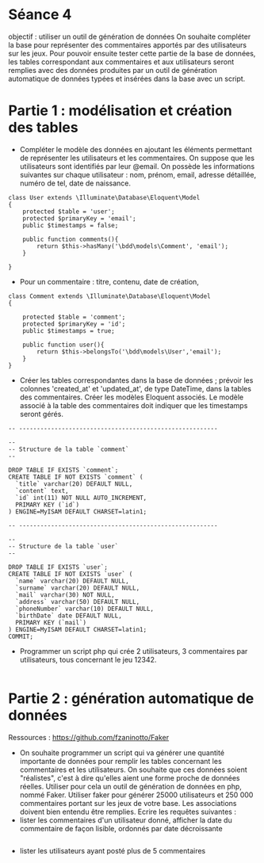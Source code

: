 # Séance 4
objectif : utiliser un outil de génération de données
On souhaite compléter la base pour représenter des commentaires apportés par des utilisateurs sur
les jeux.
Pour pouvoir ensuite tester cette partie de la base de données, les tables correspondant aux
commentaires et aux utilisateurs seront remplies avec des données produites par un outil de
génération automatique de données typées et insérées dans la base avec un script.
# Partie 1 : modélisation et création des tables
- Compléter le modèle des données en ajoutant les éléments permettant de représenter les utilisateurs
et les commentaires. On suppose que les utilisateurs sont identifiés par leur @email. On possède les
informations suivantes sur chaque utilisateur : nom, prénom, email, adresse détaillée, numéro de tel,
date de naissance.
```
class User extends \Illuminate\Database\Eloquent\Model
{
    protected $table = 'user';
    protected $primaryKey = 'email';
    public $timestamps = false;

    public function comments(){
        return $this->hasMany('\bdd\models\Comment', 'email');
    }

}
```
- Pour un commentaire : titre, contenu, date de création,
```
class Comment extends \Illuminate\Database\Eloquent\Model
{

    protected $table = 'comment';
    protected $primaryKey = 'id';
    public $timestamps = true;

    public function user(){
        return $this->belongsTo('\bdd\models\User','email');
    }
}
```
- Créer les tables correspondantes dans la base de données ; prévoir les colonnes 'created_at' et
'updated_at', de type DateTime, dans la tables des commentaires. Créer les modèles Eloquent
associés. Le modèle associé à la table des commentaires doit indiquer que les timestamps seront
gérés.
```
-- --------------------------------------------------------

--
-- Structure de la table `comment`
--

DROP TABLE IF EXISTS `comment`;
CREATE TABLE IF NOT EXISTS `comment` (
  `title` varchar(20) DEFAULT NULL,
  `content` text,
  `id` int(11) NOT NULL AUTO_INCREMENT,
  PRIMARY KEY (`id`)
) ENGINE=MyISAM DEFAULT CHARSET=latin1;

-- --------------------------------------------------------

--
-- Structure de la table `user`
--

DROP TABLE IF EXISTS `user`;
CREATE TABLE IF NOT EXISTS `user` (
  `name` varchar(20) DEFAULT NULL,
  `surname` varchar(20) DEFAULT NULL,
  `mail` varchar(30) NOT NULL,
  `address` varchar(50) DEFAULT NULL,
  `phoneNumber` varchar(10) DEFAULT NULL,
  `birthDate` date DEFAULT NULL,
  PRIMARY KEY (`mail`)
) ENGINE=MyISAM DEFAULT CHARSET=latin1;
COMMIT;
```
- Programmer un script php qui crée 2 utilisateurs, 3 commentaires par utilisateurs, tous concernant le
jeu 12342.
```

```
# Partie 2 : génération automatique de données
Ressources : https://github.com/fzaninotto/Faker
- On souhaite programmer un script qui va générer une quantité importante de données pour remplir
les tables concernant les commentaires et les utilisateurs. On souhaite que ces données soient
"réalistes", c'est à dire qu'elles aient une forme proche de données réelles.
Utiliser pour cela un outil de génération de données en php, nommé Faker.
Utiliser faker pour générer 25000 utilisateurs et 250 000 commentaires portant sur les jeux de votre
base. Les associations doivent bien entendu être remplies.
Ecrire les requêtes suivantes :
- lister les commentaires d'un utilisateur donné, afficher la date du commentaire de façon
lisible, ordonnés par date décroissante
```

```
- lister les utilisateurs ayant posté plus de 5 commentaires
```

```